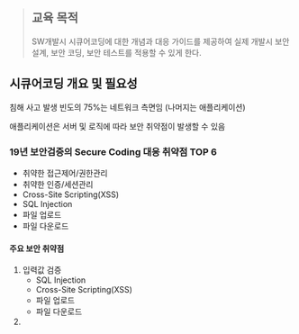 >## 교육 목적
>SW개발시 시큐어코딩에 대한 개념과 대응 가이드를 제공하여 실제 개발시 보안 설계, 보안 코딩, 보안 테스트를 적용할 수 있게 한다.  

## 시큐어코딩 개요 및 필요성
침해 사고 발생 빈도의 75%는 네트워크 측면임
(나머지는 애플리케이션)

애플리케이션은 서버 및 로직에 따라 보안 취약점이 발생할 수 있음


### 19년 보안검증의 Secure Coding 대응 취약점 TOP 6
- 취약한 접근제어/권한관리
- 취약한 인증/세션관리
- Cross-Site Scripting(XSS)
- SQL Injection
- 파일 업로드
- 파일 다운로드

#### 주요 보안 취약점
1. 입력값 검증
   - SQL Injection
   - Cross-Site Scripting(XSS)
   - 파일 업로드
   - 파일 다운로드
2. 
<!--stackedit_data:
eyJoaXN0b3J5IjpbLTU5NjM1MTMwMSwtMzk2NzE2ODU4LC0xNT
gzODE4MTMyLC0xMjMyODEzMTIyLDczMDk5ODExNl19
-->